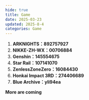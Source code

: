 ```yaml
---
hide: true
title: Game
date: 2025-03-23
updated: 2025-8-4
categories: Game
---
```


1. **ARKNIGHTS：892757927**
2. **NIKKE-ZH-WX：00706884**<!-- more -->
3. **Genshin：145554675**
4. **Star Rail：107141070**
5. **ZenlessZoneZero：16084430**
6. **Honkai Impact 3RD：274406689**
7. **Blue Archive：yli94ea**

**More are coming**

